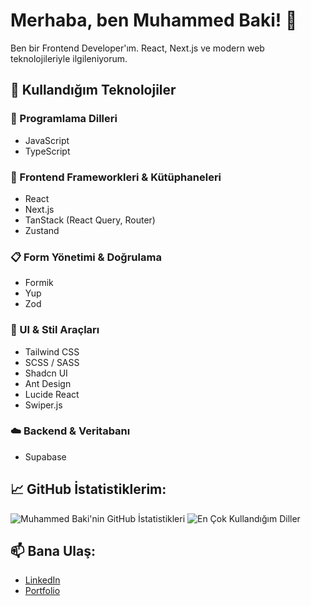# Merhaba, ben Muhammed Baki! 👋

Ben bir Frontend Developer'ım. React, Next.js ve modern web teknolojileriyle ilgileniyorum.

## 🚀 Kullandığım Teknolojiler

### 🧠 Programlama Dilleri
- JavaScript
- TypeScript

### 🧩 Frontend Frameworkleri & Kütüphaneleri
- React
- Next.js
- TanStack (React Query, Router)
- Zustand

### 📋 Form Yönetimi & Doğrulama
- Formik
- Yup
- Zod

### 🎨 UI & Stil Araçları
- Tailwind CSS
- SCSS / SASS
- Shadcn UI
- Ant Design
- Lucide React
- Swiper.js

### ☁️ Backend & Veritabanı
- Supabase



## 📈 GitHub İstatistiklerim:
![Muhammed Baki'nin GitHub İstatistikleri](https://github-readme-stats.vercel.app/api?username=MuhammedBaki99&show_icons=true&theme=tokyonight)
![En Çok Kullandığım Diller](https://github-readme-stats.vercel.app/api/top-langs/?username=MuhammedBaki99&layout=compact&theme=tokyonight)


## 📫 Bana Ulaş:
- [LinkedIn](https://www.linkedin.com/in/muhammed-baki-%C3%A7a%C4%9Flayan-a2110128b/)
- [Portfolio](https://www.muhammedbakicaglayan.com.tr)


